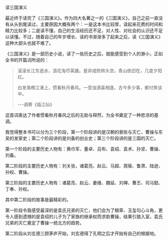 读三国演义



最近终于读完了《三国演义》。作为四大名著之一的《三国演义》，自己之前一直没有从头到尾读过，主要原因大概有两个：一是这本书比较厚，读起来花费的时间和精力比较多；二是读不懂，自己的生活经历还不足，对人性、对社会的认识还不足以读懂。不过，随着自己的年岁增长、读的书渐渐多了起来之后，读《三国演义》这种大部头也就不难了。



《三国演义》是一部历史小说，读了一些历史之后，就能感受到个人的渺小，正如全书的开篇词所说的：

> 滚滚长江东逝水，浪花淘尽英雄。是非成败转头空。青山依旧在，几度夕阳红。
>
> 白发渔樵江渚上，惯看秋月春风。一壶浊酒喜相逢。古今多少事，都付笑谈中。
>
> ---调寄《临江仙》

这首词表达了作者惯看秋月春风之后的无助与释然，为全书奠定了一种悲凉的基调。



我觉得整本书可以分为三个阶段，第一个阶段讲的是汉朝的衰败与灭亡，曹操与东吴的发家史；第二个阶段讲的是刘备的创业史；第三个阶段讲的是三国的灭亡。



第一个阶段的主要历史人物有：黄巾军、董卓、吕布、袁绍、袁术、孙坚、曹操、刘备。

第二阶段的主要历史人物有：刘关张，诸葛亮、赵云、马超、周瑜、鲁肃、陆逊、孙权、曹操。

第三阶段的主要历史人物有：诸葛亮、赵云、姜维、魏延、刘禅、曹丕、司马懿、丁奉、孙权。

其中第二阶段的故事是最精彩的。



第一阶段令我感受最深的是袁氏兄弟的灭亡，他们会为了粮草、玉玺勾心斗角，更令人感到遗憾的是袁绍的儿子为了家族的继承权而求助曹操，结果引狼入室，袁氏兄弟的灭亡奠定了曹操一统北方的趋势。



第二阶段从刘玄德三顾茅庐开始，刘玄德得了孔明之后才开始有自己的根据地。

